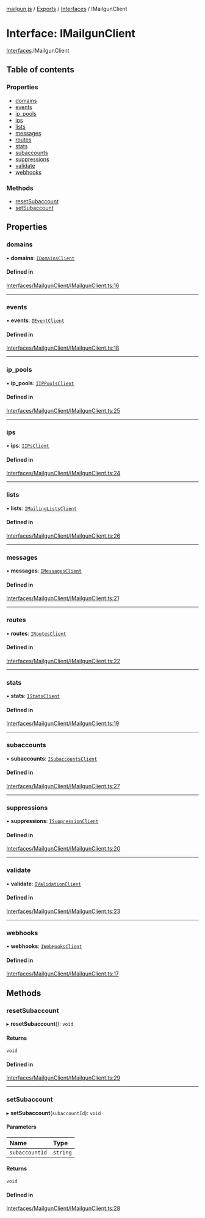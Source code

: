 [mailgun.js](../README.md) / [Exports](../modules.md) / [Interfaces](../modules/Interfaces.md) / IMailgunClient

# Interface: IMailgunClient

[Interfaces](../modules/Interfaces.md).IMailgunClient

## Table of contents

### Properties

- [domains](Interfaces.IMailgunClient.md#domains)
- [events](Interfaces.IMailgunClient.md#events)
- [ip\_pools](Interfaces.IMailgunClient.md#ip_pools)
- [ips](Interfaces.IMailgunClient.md#ips)
- [lists](Interfaces.IMailgunClient.md#lists)
- [messages](Interfaces.IMailgunClient.md#messages)
- [routes](Interfaces.IMailgunClient.md#routes)
- [stats](Interfaces.IMailgunClient.md#stats)
- [subaccounts](Interfaces.IMailgunClient.md#subaccounts)
- [suppressions](Interfaces.IMailgunClient.md#suppressions)
- [validate](Interfaces.IMailgunClient.md#validate)
- [webhooks](Interfaces.IMailgunClient.md#webhooks)

### Methods

- [resetSubaccount](Interfaces.IMailgunClient.md#resetsubaccount)
- [setSubaccount](Interfaces.IMailgunClient.md#setsubaccount)

## Properties

### domains

• **domains**: [`IDomainsClient`](Interfaces.IDomainsClient.md)

#### Defined in

[Interfaces/MailgunClient/IMailgunClient.ts:16](https://github.com/mailgun/mailgun.js/blob/c2f73b1/lib/Interfaces/MailgunClient/IMailgunClient.ts#L16)

___

### events

• **events**: [`IEventClient`](Interfaces.IEventClient.md)

#### Defined in

[Interfaces/MailgunClient/IMailgunClient.ts:18](https://github.com/mailgun/mailgun.js/blob/c2f73b1/lib/Interfaces/MailgunClient/IMailgunClient.ts#L18)

___

### ip\_pools

• **ip\_pools**: [`IIPPoolsClient`](Interfaces.IIPPoolsClient.md)

#### Defined in

[Interfaces/MailgunClient/IMailgunClient.ts:25](https://github.com/mailgun/mailgun.js/blob/c2f73b1/lib/Interfaces/MailgunClient/IMailgunClient.ts#L25)

___

### ips

• **ips**: [`IIPsClient`](Interfaces.IIPsClient.md)

#### Defined in

[Interfaces/MailgunClient/IMailgunClient.ts:24](https://github.com/mailgun/mailgun.js/blob/c2f73b1/lib/Interfaces/MailgunClient/IMailgunClient.ts#L24)

___

### lists

• **lists**: [`IMailingListsClient`](Interfaces.IMailingListsClient.md)

#### Defined in

[Interfaces/MailgunClient/IMailgunClient.ts:26](https://github.com/mailgun/mailgun.js/blob/c2f73b1/lib/Interfaces/MailgunClient/IMailgunClient.ts#L26)

___

### messages

• **messages**: [`IMessagesClient`](Interfaces.IMessagesClient.md)

#### Defined in

[Interfaces/MailgunClient/IMailgunClient.ts:21](https://github.com/mailgun/mailgun.js/blob/c2f73b1/lib/Interfaces/MailgunClient/IMailgunClient.ts#L21)

___

### routes

• **routes**: [`IRoutesClient`](Interfaces.IRoutesClient.md)

#### Defined in

[Interfaces/MailgunClient/IMailgunClient.ts:22](https://github.com/mailgun/mailgun.js/blob/c2f73b1/lib/Interfaces/MailgunClient/IMailgunClient.ts#L22)

___

### stats

• **stats**: [`IStatsClient`](Interfaces.IStatsClient.md)

#### Defined in

[Interfaces/MailgunClient/IMailgunClient.ts:19](https://github.com/mailgun/mailgun.js/blob/c2f73b1/lib/Interfaces/MailgunClient/IMailgunClient.ts#L19)

___

### subaccounts

• **subaccounts**: [`ISubaccountsClient`](Interfaces.ISubaccountsClient.md)

#### Defined in

[Interfaces/MailgunClient/IMailgunClient.ts:27](https://github.com/mailgun/mailgun.js/blob/c2f73b1/lib/Interfaces/MailgunClient/IMailgunClient.ts#L27)

___

### suppressions

• **suppressions**: [`ISuppressionClient`](Interfaces.ISuppressionClient.md)

#### Defined in

[Interfaces/MailgunClient/IMailgunClient.ts:20](https://github.com/mailgun/mailgun.js/blob/c2f73b1/lib/Interfaces/MailgunClient/IMailgunClient.ts#L20)

___

### validate

• **validate**: [`IValidationClient`](Interfaces.IValidationClient.md)

#### Defined in

[Interfaces/MailgunClient/IMailgunClient.ts:23](https://github.com/mailgun/mailgun.js/blob/c2f73b1/lib/Interfaces/MailgunClient/IMailgunClient.ts#L23)

___

### webhooks

• **webhooks**: [`IWebHooksClient`](Interfaces.IWebHooksClient.md)

#### Defined in

[Interfaces/MailgunClient/IMailgunClient.ts:17](https://github.com/mailgun/mailgun.js/blob/c2f73b1/lib/Interfaces/MailgunClient/IMailgunClient.ts#L17)

## Methods

### resetSubaccount

▸ **resetSubaccount**(): `void`

#### Returns

`void`

#### Defined in

[Interfaces/MailgunClient/IMailgunClient.ts:29](https://github.com/mailgun/mailgun.js/blob/c2f73b1/lib/Interfaces/MailgunClient/IMailgunClient.ts#L29)

___

### setSubaccount

▸ **setSubaccount**(`subaccountId`): `void`

#### Parameters

| Name | Type |
| :------ | :------ |
| `subaccountId` | `string` |

#### Returns

`void`

#### Defined in

[Interfaces/MailgunClient/IMailgunClient.ts:28](https://github.com/mailgun/mailgun.js/blob/c2f73b1/lib/Interfaces/MailgunClient/IMailgunClient.ts#L28)
